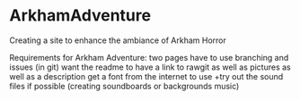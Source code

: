 # ArkhamAdventure
Creating a site to enhance the ambiance of Arkham Horror

Requirements for Arkham Adventure:
two pages
have to use branching and issues (in git)
want the readme to have a link to rawgit as well as pictures
as well as a description
get a font from the internet to use
+try out the sound files if possible (creating soundboards or backgrounds music)
